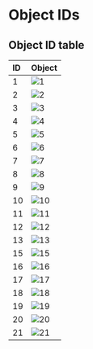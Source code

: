 # Object IDs

## Object ID table

| ID | Object  |
|:---|:--------|
| 1  | ![1](https://raw.githubusercontent.com/Wyliemaster/gddocs/objectIDs/assets/objectIDs/square_01_001.png) |
| 2  | ![2](https://github.com/Wyliemaster/gddocs/blob/objectIDs/assets/objectIDs/square_02_001.png?raw=true) |
| 3 | ![3](https://github.com/Wyliemaster/gddocs/blob/objectIDs/assets/objectIDs/square_03_001.png?raw=true) |
| 4 | ![4](https://github.com/Wyliemaster/gddocs/blob/objectIDs/assets/objectIDs/square_04_001.png?raw=true) |
| 5 | ![5](https://github.com/Wyliemaster/gddocs/blob/objectIDs/assets/objectIDs/square_05_001.png?raw=true) |
| 6 | ![6](https://github.com/Wyliemaster/gddocs/blob/objectIDs/assets/objectIDs/square_06_001.png?raw=true) |
| 7 | ![7](https://github.com/Wyliemaster/gddocs/blob/objectIDs/assets/objectIDs/square_07_001.png?raw=true) |
| 8 | ![8](https://github.com/Wyliemaster/gddocs/blob/objectIDs/assets/objectIDs/spike_01_001.png?raw=true) |
| 9 | ![9](https://github.com/Wyliemaster/gddocs/blob/objectIDs/assets/objectIDs/pit_02_001.png?raw=true) |
| 10 | ![10](https://github.com/Wyliemaster/gddocs/blob/objectIDs/assets/objectIDs/portal_01_front_001.png?raw=true) |
| 11 | ![11](https://github.com/Wyliemaster/gddocs/blob/objectIDs/assets/objectIDs/portal_02_front_001.png?raw=true) |
| 12 | ![12](https://github.com/Wyliemaster/gddocs/blob/objectIDs/assets/objectIDs/portal_03_front_001.png?raw=true) |
| 13 | ![13](https://github.com/Wyliemaster/gddocs/blob/objectIDs/assets/objectIDs/portal_04_front_001.png?raw=true) |
| 15 | ![15](https://github.com/Wyliemaster/gddocs/blob/objectIDs/assets/objectIDs/rod_01_001.png?raw=true) |
| 16 | ![16](https://github.com/Wyliemaster/gddocs/blob/objectIDs/assets/objectIDs/rod_02_001.png?raw=true) |
| 17 | ![17](https://github.com/Wyliemaster/gddocs/blob/objectIDs/assets/objectIDs/rod_03_001.png?raw=true) |
| 18 | ![18](https://github.com/Wyliemaster/gddocs/blob/objectIDs/assets/objectIDs/d_spikes_01_001.png?raw=true) |
| 19 | ![19](https://github.com/Wyliemaster/gddocs/blob/objectIDs/assets/objectIDs/d_spikes_02_001.png?raw=true) |
| 20 | ![20](https://github.com/Wyliemaster/gddocs/blob/objectIDs/assets/objectIDs/d_spikes_03_001.png?raw=true) |
| 21 | ![21](https://github.com/Wyliemaster/gddocs/blob/objectIDs/assets/objectIDs/d_spikes_04_001.png?raw=true) |